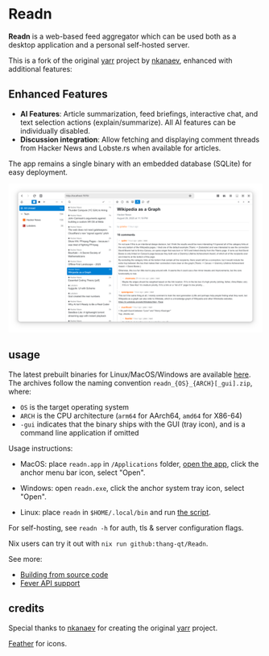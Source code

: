 # Readn

**Readn** is a web-based feed aggregator which can be used both
as a desktop application and a personal self-hosted server.

This is a fork of the original [yarr](https://github.com/nkanaev/yarr) project by [nkanaev](https://github.com/nkanaev), enhanced with additional features:

## Enhanced Features

- **AI Features**: Article summarization, feed briefings, interactive chat, and text selection actions (explain/summarize). All AI features can be individually disabled.
- **Discussion integration**: Allow fetching and displaying comment threads from Hacker News and Lobste.rs when available for articles.

The app remains a single binary with an embedded database (SQLite) for easy deployment.

![screenshot](etc/promo.png)

## usage

The latest prebuilt binaries for Linux/MacOS/Windows are available
[here](https://github.com/thang-qt/Readn/releases/latest).
The archives follow the naming convention `readn_{OS}_{ARCH}[_gui].zip`, where:

* `OS` is the target operating system
* `ARCH` is the CPU architecture (`arm64` for AArch64, `amd64` for X86-64)
* `-gui` indicates that the binary ships with the GUI (tray icon), and is a command line application if omitted

Usage instructions:

* MacOS: place `readn.app` in `/Applications` folder, [open the app][macos-open], click the anchor menu bar icon, select "Open".

* Windows: open `readn.exe`, click the anchor system tray icon, select "Open".

* Linux: place `readn` in `$HOME/.local/bin` and run [the script](etc/install-linux.sh).

[macos-open]: https://support.apple.com/en-gb/guide/mac-help/mh40616/mac

For self-hosting, see `readn -h` for auth, tls & server configuration flags.

Nix users can try it out with `nix run github:thang-qt/Readn`.

See more:

* [Building from source code](doc/build.md)
* [Fever API support](doc/fever.md)

## credits

Special thanks to [nkanaev](https://github.com/nkanaev) for creating the original [yarr](https://github.com/nkanaev/yarr) project.

[Feather](http://feathericons.com/) for icons.
